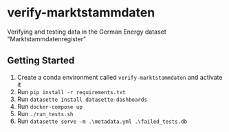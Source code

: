 # verify-marktstammdaten
Verifying and testing data in the German Energy dataset "Marktstammdatenregister"

## Getting Started

1. Create a conda environment called `verify-marktstammdaten` and activate it
1. Run `pip install -r requirements.txt`
1. Run `datasette install datasette-dashboards`
1. Run `docker-compose up`
1. Run `./run_tests.sh`
1. Run `datasette serve -m .\metadata.yml .\failed_tests.db`
